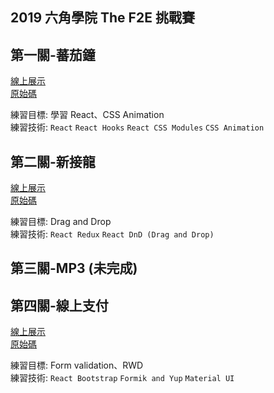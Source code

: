 ## 2019 六角學院 The F2E 挑戰賽

## 第一關-蕃茄鐘

<a href="https://bcjohnblue.github.io/F2E_2nd/#/tomato-clock" target="_blank">線上展示</a>  
<a href="https://github.com/bcjohnblue/F2E_2nd/tree/master/src/projects/TomatoClock" target="_blank">原始碼</a>

練習目標: 學習 React、CSS Animation  
練習技術: `React` `React Hooks` `React CSS Modules` `CSS Animation`

## 第二關-新接龍

<a href="https://bcjohnblue.github.io/F2E_2nd/#/solitaire" target="_blank">線上展示</a>  
<a href="https://github.com/bcjohnblue/F2E_2nd/tree/master/src/projects/Solitaire" target="_blank">原始碼</a>

練習目標: Drag and Drop  
練習技術: `React Redux` `React DnD (Drag and Drop)`

## 第三關-MP3 (未完成)

## 第四關-線上支付

<a href="https://bcjohnblue.github.io/F2E_2nd/#/online-pay" target="_blank">線上展示</a>  
<a href="https://github.com/bcjohnblue/F2E_2nd/tree/master/src/projects/OnlinePay" target="_blank">原始碼</a>

練習目標: Form validation、RWD  
練習技術: `React Bootstrap` `Formik and Yup` `Material UI`
